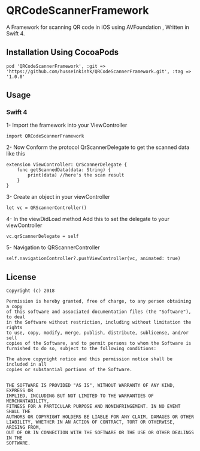 # QRCodeScannerFramework
A Framework for scanning QR code in iOS using AVFoundation ,
Written in Swift 4.

## Installation Using CocoaPods

```
pod 'QRCodeScannerFramework', :git => 'https://github.com/husseinkishk/QRCodeScannerFramework.git', :tag => '1.0.0'
```

## Usage

### Swift 4
1- Import the framework into your ViewController
```
import QRCodeScannerFramework
```
2- Now Conform the protocol QrScannerDelegate to get the scanned data like this
```
extension ViewController: QrScannerDelegate {
    func getScannedData(data: String) {
        print(data) //here's the scan result
    }
}
```
3- Create an object in your viewController
```
let vc = QRScannerController()
```

4- In the viewDidLoad method Add this to set the delegate to your viewController
```
vc.qrScannerDelegate = self
```
5- Navigation to QRScannerController

```
self.navigationController?.pushViewController(vc, animated: true)

```

## License
```
Copyright (c) 2018

Permission is hereby granted, free of charge, to any person obtaining a copy
of this software and associated documentation files (the "Software"), to deal
in the Software without restriction, including without limitation the rights
to use, copy, modify, merge, publish, distribute, sublicense, and/or sell
copies of the Software, and to permit persons to whom the Software is
furnished to do so, subject to the following conditions:

The above copyright notice and this permission notice shall be included in all
copies or substantial portions of the Software.


THE SOFTWARE IS PROVIDED "AS IS", WITHOUT WARRANTY OF ANY KIND, EXPRESS OR
IMPLIED, INCLUDING BUT NOT LIMITED TO THE WARRANTIES OF MERCHANTABILITY,
FITNESS FOR A PARTICULAR PURPOSE AND NONINFRINGEMENT. IN NO EVENT SHALL THE
AUTHORS OR COPYRIGHT HOLDERS BE LIABLE FOR ANY CLAIM, DAMAGES OR OTHER
LIABILITY, WHETHER IN AN ACTION OF CONTRACT, TORT OR OTHERWISE, ARISING FROM,
OUT OF OR IN CONNECTION WITH THE SOFTWARE OR THE USE OR OTHER DEALINGS IN THE
SOFTWARE.
```

